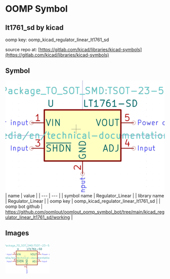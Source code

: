 # OOMP Symbol  
## lt1761_sd  by kicad  
  
oomp key: oomp_kicad_regulator_linear_lt1761_sd  
  
source repo at: [https://gitlab.com/kicad/libraries/kicad-symbols](https://gitlab.com/kicad/libraries/kicad-symbols)  
## Symbol  
  
[![working.png](working_600.png)](working.png)  
| name | value | 
| --- | --- | 
| symbol name | Regulator_Linear | 
| library name | Regulator_Linear | 
| oomp key | oomp_kicad_regulator_linear_lt1761_sd | 
| oomp bot github | https://github.com/oomlout/oomlout_oomp_symbol_bot/tree/main/kicad_regulator_linear_lt1761_sd/working | 
## Images  
  
[![working.png](working_140.png)](working.png)  

